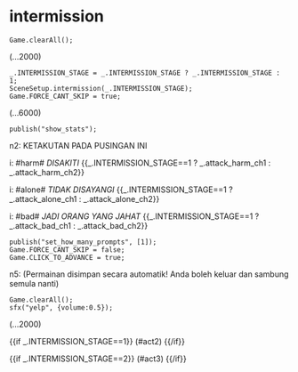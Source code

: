 # intermission

`Game.clearAll();`

(...2000)

```
_.INTERMISSION_STAGE = _.INTERMISSION_STAGE ? _.INTERMISSION_STAGE : 1;
SceneSetup.intermission(_.INTERMISSION_STAGE);
Game.FORCE_CANT_SKIP = true;
```

(...6000)

```
publish("show_stats");
```

n2: KETAKUTAN PADA PUSINGAN INI

i: #harm# *DISAKITI* {{_.INTERMISSION_STAGE==1 ? _.attack_harm_ch1 : _.attack_harm_ch2}}

i: #alone# *TIDAK DISAYANGI* {{_.INTERMISSION_STAGE==1 ? _.attack_alone_ch1 : _.attack_alone_ch2}}

i: #bad# *JADI ORANG YANG JAHAT* {{_.INTERMISSION_STAGE==1 ? _.attack_bad_ch1 : _.attack_bad_ch2}}


```
publish("set_how_many_prompts", [1]);
Game.FORCE_CANT_SKIP = false;
Game.CLICK_TO_ADVANCE = true;
```

n5: (Permainan disimpan secara automatik! Anda boleh keluar dan sambung semula nanti)

```
Game.clearAll();
sfx("yelp", {volume:0.5});
```

(...2000)

{{if _.INTERMISSION_STAGE==1}}
(#act2)
{{/if}}

{{if _.INTERMISSION_STAGE==2}}
(#act3)
{{/if}}
